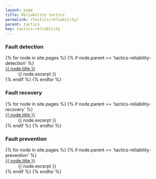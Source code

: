 ```yaml
---
layout: page
title: Reliability tactics
permalink: /tactics/reliability/
parent: tactics
key: tactics-reliability
---
```


### Fault detection

<dl>
{% for node in site.pages %}
    {% if node.parent == 'tactics-reliability-detection' %}
        <dt>
            <a href="{{ node.url | relative_url }}">{{ node.title }}</a>
        </dt>
        <dd>{{ node.excerpt }}</dd>
    {% endif %}
{% endfor %}
</dl>

### Fault recovery

<dl>
{% for node in site.pages %}
    {% if node.parent == 'tactics-reliability-recovery' %}
        <dt>
            <a href="{{ node.url | relative_url }}">{{ node.title }}</a>
        </dt>
        <dd>{{ node.excerpt }}</dd>
    {% endif %}
{% endfor %}
</dl>

### Fault prevention

<dl>
{% for node in site.pages %}
    {% if node.parent == 'tactics-reliability-prevention' %}
        <dt>
            <a href="{{ node.url | relative_url }}">{{ node.title }}</a>
        </dt>
        <dd>{{ node.excerpt }}</dd>
    {% endif %}
{% endfor %}
</dl>
